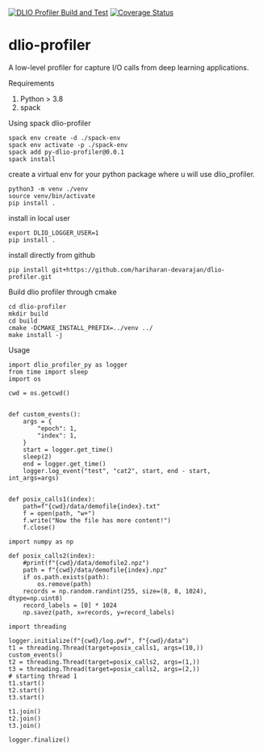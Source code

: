 [![DLIO Profiler Build and Test](https://github.com/hariharan-devarajan/dlio-profiler/actions/workflows/ci.yml/badge.svg)](https://github.com/hariharan-devarajan/dlio-profiler/actions/workflows/ci.yml)
[![Coverage Status](https://coveralls.io/repos/github/hariharan-devarajan/dlio-profiler/badge.svg?branch=feature/apis)](https://coveralls.io/github/hariharan-devarajan/dlio-profiler?branch=dev)

# dlio-profiler
A low-level profiler for capture I/O calls from deep learning applications.

Requirements
1. Python > 3.8
2. spack

Using spack dlio-profiler
```
spack env create -d ./spack-env
spack env activate -p ./spack-env
spack add py-dlio-profiler@0.0.1
spack install
```

create a virtual env for your python package where u will use dlio_profiler.
```
python3 -m venv ./venv
source venv/bin/activate
pip install .
```
install in local user
```
export DLIO_LOGGER_USER=1
pip install .
```
install directly from github
```
pip install git+https://github.com/hariharan-devarajan/dlio-profiler.git
```
Build dlio profiler through cmake
```
cd dlio-profiler
mkdir build
cd build
cmake -DCMAKE_INSTALL_PREFIX=../venv ../
make install -j
```

Usage
```
import dlio_profiler_py as logger
from time import sleep
import os

cwd = os.getcwd()


def custom_events():
    args = {
        "epoch": 1,
        "index": 1,
    }
    start = logger.get_time()
    sleep(2)
    end = logger.get_time()
    logger.log_event("test", "cat2", start, end - start, int_args=args)


def posix_calls1(index):
    path=f"{cwd}/data/demofile{index}.txt"
    f = open(path, "w+")
    f.write("Now the file has more content!")
    f.close()

import numpy as np

def posix_calls2(index):
    #print(f"{cwd}/data/demofile2.npz")
    path = f"{cwd}/data/demofile{index}.npz"
    if os.path.exists(path):
        os.remove(path)
    records = np.random.randint(255, size=(8, 8, 1024), dtype=np.uint8)
    record_labels = [0] * 1024
    np.savez(path, x=records, y=record_labels)

import threading

logger.initialize(f"{cwd}/log.pwf", f"{cwd}/data")
t1 = threading.Thread(target=posix_calls1, args=(10,))
custom_events()
t2 = threading.Thread(target=posix_calls2, args=(1,))
t3 = threading.Thread(target=posix_calls2, args=(2,))
# starting thread 1
t1.start()
t2.start()
t3.start()

t1.join()
t2.join()
t3.join()

logger.finalize()
```
